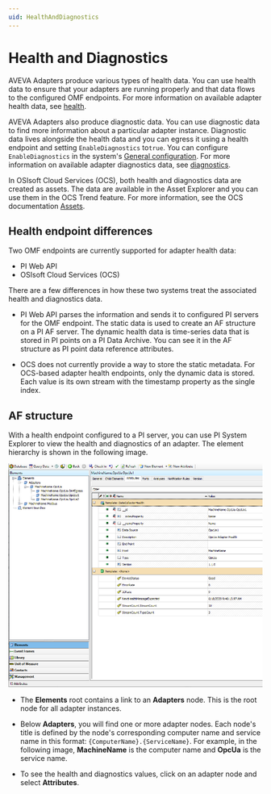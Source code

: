 ```yaml
---
uid: HealthAndDiagnostics
---
```


# Health and Diagnostics

AVEVA Adapters produce various types of health data. You can use health data to ensure that your adapters are running properly and that data flows to the configured OMF endpoints. For more information on available adapter health data, see [health](xref:AdapterHealth).

AVEVA Adapters also produce diagnostic data. You can use diagnostic data to find more information about a particular adapter instance. Diagnostic data lives alongside the health data and you can egress it using a health endpoint and setting `EnableDiagnostics` to`true`. You can configure `EnableDiagnostics` in the system's [General configuration](xref:GeneralConfiguration). For more information on available adapter diagnostics data, see [diagnostics](xref:AdapterDiagnostics).

In OSIsoft Cloud Services (OCS), both health and diagnostics data are created as assets. The data are available in the Asset Explorer and you can use them in the OCS Trend feature. For more information, see the OCS documentation [Assets](https://docs.osisoft.com/bundle/ocs/page/add-organize-data/organize-data/assets/asset-concept.html).

## Health endpoint differences

Two OMF endpoints are currently supported for adapter health data:

- PI Web API
- OSIsoft Cloud Services (OCS)

There are a few differences in how these two systems treat the associated health and diagnostics data.

- PI Web API parses the information and sends it to configured PI servers for the OMF endpoint. The static data is used to create an AF structure on a PI AF server. The dynamic health data is time-series data that is stored in PI points on a PI Data Archive. You can see it in the AF structure as PI point data reference attributes.

- OCS does not currently provide a way to store the static metadata. For OCS-based adapter health endpoints, only the dynamic data is stored. Each value is its own stream with the timestamp property as the single index.

## AF structure

With a health endpoint configured to a PI server, you can use PI System Explorer to view the health and diagnostics of an adapter. The element hierarchy is shown in the following image.

  ![AdapterHealthAFHierarchy](../images/adapter-health-af-hierarchy.png)

- The **Elements** root contains a link to an **Adapters** node. This is the root node for all adapter instances.
  
- Below **Adapters**, you will find one or more adapter nodes. Each node's title is defined by the node's corresponding computer name and service name in this format: `{ComputerName}.{ServiceName}`. For example, in the following image, **MachineName** is the computer name and **OpcUa** is the service name.
  
- To see the health and diagnostics values, click on an adapter node and select **Attributes**.

